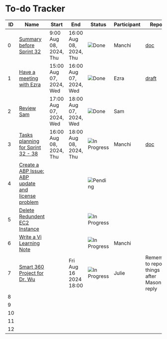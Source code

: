 # To-do Tracker
|ID|Name|Start|End|Status|Participant|Report|
|-|-|-|-|-|-|-|
|0|[Summary before Sprint 32][0]|9:00 Aug 08, 2024, Thu|16:00 Aug 08, 2024, Thu|![Done]|Manchi|[doc](./report-00000.md)|
|1|[Have a meeting with Ezra][1]|15:00 Aug 07, 2024, Wed|16:00 Aug 07, 2024, Wed|![Done]|Ezra|[draft](../draft/sprint-32-meeting-2.md)|
|2|[Review Sam][2]|17:00 Aug 07, 2024, Wed|18:00 Aug 07, 2024, Wed|![Done]|Sam||
|3|[Tasks planning for Sprint 32 - 38][3]|16:00 Aug 08, 2024, Thu|18:00 Aug 08, 2024, Thu|![In Progress]|Manchi|[doc](./report-00001.md)|
|4|[Create a ABP Issue: ABP update and license problem][4]|||![Pending]
|5|[Delete Redundent EC2 Instance][5]|||![In Progress]|||
|6|[Write a Vi Learning Note][6]|||![In Progress]|Manchi||
|7|[Smart 360 Project for Dr. Wu][7]||Fri Aug 16 2024 18:00|![In Progress]|Julie|Remember to report things after Mason reply|
|8|[][8]|||||
|9|[][9]|||||
|10|[][10]|||||
|11|[][11]|||||
|12|[][12]|||||

[0]: ./todo-00000.md
[1]: ./todo-00001.md
[2]: ./todo-00002.md
[3]: ./todo-00003.md
[4]: ./todo-00004.md
[5]: ./todo-00005.md
[6]: ./todo-00006.md
[7]: ./todo-00007.md
[8]: ./todo-00008.md
[9]: ./todo-00009.md
[10]: ./todo-00010.md
[11]: ./todo-00011.md
[12]: ./todo-00012.md

[Pending]: https://img.shields.io/badge/Pending-darkgray
[Done]: https://img.shields.io/badge/Done-green
[In Progress]: https://img.shields.io/badge/In_Progress-orange
